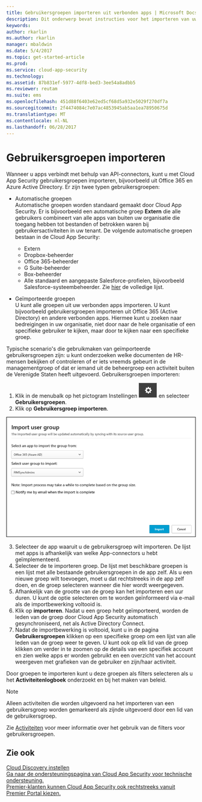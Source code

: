 ```yaml
---
title: Gebruikersgroepen importeren uit verbonden apps | Microsoft Docs
description: Dit onderwerp bevat instructies voor het importeren van uw gebruikersgroepen in Cloud App Security.
keywords: 
author: rkarlin
ms.author: rkarlin
manager: mbaldwin
ms.date: 5/4/2017
ms.topic: get-started-article
ms.prod: 
ms.service: cloud-app-security
ms.technology: 
ms.assetid: 87b831ef-5977-4df8-bed3-3ee54a8adbb5
ms.reviewer: reutam
ms.suite: ems
ms.openlocfilehash: 451d88f6403e62ed5cf68d5a932e5029f270df7a
ms.sourcegitcommit: 2f4474084c7e07ac4853945ab5aa1ea78950675d
ms.translationtype: MT
ms.contentlocale: nl-NL
ms.lasthandoff: 06/28/2017
---
```

# <a name="import-user-groups"></a>Gebruikersgroepen importeren

Wanneer u apps verbindt met behulp van API-connectors, kunt u met Cloud App Security gebruikersgroepen importeren, bijvoorbeeld uit Office 365 en Azure Active Directory.
Er zijn twee typen gebruikersgroepen: 
- Automatische groepen </br>Automatische groepen worden standaard gemaakt door Cloud App Security. Er is bijvoorbeeld een automatische groep **Extern** die alle gebruikers combineert van alle apps van buiten uw organisatie die toegang hebben tot bestanden of betrokken waren bij gebruikersactiviteiten in uw tenant.
 De volgende automatische groepen bestaan in de Cloud App Security:
  - Extern
  - Dropbox-beheerder
  - Office 365-beheerder
  - G Suite-beheerder
  - Box-beheerder
  - Alle standaard en aangepaste Salesforce-profielen, bijvoorbeeld Salesforce-systeembeheerder. Zie [hier](https://help.salesforce.com/articleView?id=standard_profiles.htm&language=en&type=0) de volledige lijst.

- Geïmporteerde groepen</br>U kunt alle groepen uit uw verbonden apps importeren. U kunt bijvoorbeeld gebruikersgroepen importeren uit Office 365 (Active Directory) en andere verbonden apps. Hiermee kunt u zoeken naar bedreigingen in uw organisatie, niet door naar de hele organisatie of een specifieke gebruiker te kijken, maar door te kijken naar een specifieke groep. 

Typische scenario's die gebruikmaken van geïmporteerde gebruikersgroepen zijn: u kunt onderzoeken welke documenten de HR-mensen bekijken of controleren of er iets vreemds gebeurt in de managementgroep of dat er iemand uit de beheergroep een activiteit buiten de Verenigde Staten heeft uitgevoerd. Gebruikersgroepen importeren:

1. Klik in de menubalk op het pictogram Instellingen ![pictogram instellingen](./media/settings-icon.png "pictogram instellingen") en selecteer **Gebruikersgroepen**.
2. Klik op **Gebruikersgroep importeren**.

  ![Gebruikersgroepen importeren](./media/user-groups-add.png)

3. Selecteer de app waaruit u de gebruikersgroep wilt importeren. De lijst met apps is afhankelijk van welke App-connectors u hebt geïmplementeerd.
4. Selecteer de te importeren groep. De lijst met beschikbare groepen is een lijst met alle bestaande gebruikersgroepen in de app zelf. Als u een nieuwe groep wilt toevoegen, moet u dat rechtstreeks in de app zelf doen, en de groep selecteren wanneer die hier wordt weergegeven.
4. Afhankelijk van de grootte van de groep kan het importeren een uur duren. U kunt de optie selecteren om te worden geïnformeerd via e-mail als de importbewerking voltooid is.
5. Klik op **importeren**. Nadat u een groep hebt geïmporteerd, worden de leden van de groep door Cloud App Security automatisch gesynchroniseerd, net als Active Directory Connect.
7. Nadat de importbewerking is voltooid, kunt u in de pagina **Gebruikersgroepen** klikken op een specifieke groep om een lijst van alle leden van de groep weer te geven. U kunt ook op elk lid van de groep klikken om verder in te zoomen op de details van een specifiek account en zien welke apps er worden gebruikt en een overzicht van het account weergeven met grafieken van de gebruiker en zijn/haar activiteit.

Door groepen te importeren kunt u deze groepen als filters selecteren als u het **Activiteitenlogboek** onderzoekt en bij het maken van beleid. 

> [!NOTE]
> Alleen activiteiten die worden uitgevoerd na het importeren van een gebruikersgroep worden gemarkeerd als zijnde uitgevoerd door een lid van de gebruikersgroep.

Zie [Activiteiten](activity-filters.md) voor meer informatie over het gebruik van de filters voor gebruikersgroepen.


    
## <a name="see-also"></a>Zie ook  
[Cloud Discovery instellen](set-up-cloud-discovery.md)   
[Ga naar de ondersteuningspagina van Cloud App Security voor technische ondersteuning.](http://support.microsoft.com/oas/default.aspx?prid=16031)   
[Premier-klanten kunnen Cloud App Security ook rechtstreeks vanuit Premier Portal kiezen.](https://premier.microsoft.com/)  
  
  